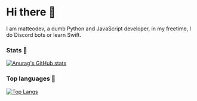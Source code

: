 # Hi there 👋

I am matteodev, a dumb Python and JavaScript developer, in my freetime, I do Discord bots or learn Swift. 

### Stats 🧭
[![Anurag's GitHub stats](https://github-readme-stats.vercel.app/api?username=matteodev8&theme=radical)](https://github.com/anuraghazra/github-readme-stats)

### Top languages 📡
[![Top Langs](https://github-readme-stats.vercel.app/api/top-langs/?username=matteodev8&theme=radical)](https://github.com/anuraghazra/github-readme-stats)


